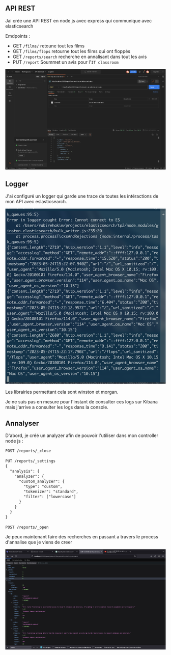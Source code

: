 ## API REST

Jai crée une API REST en node.js avec express qui communique avec elasticsearch

Emdpoints :

- GET `/films/` retoune tout les films
- GET `/films/flops` retourne tout les films qui ont floppés
- GET `/reports/search` recherche en annalisant dans tout les avis
- PUT `/report` Soummet un avis pour l'`IT classroom`

![screenshot](./images/12-12-59.png)

## Logger

J'ai configuré un logger qui garde une trace de toutes les intéractions de mon API avec eslasticsearch.

![screenshot console](./images/17-22-33.png)

Les librairies permettant cela sont winston et morgan.

Je ne suis pas en mesure pour l'instant de consulter ces logs sur Kibana mais j'arrive a consulter les logs dans la console.

## Annalyser

D'abord, je créé un analyzer afin de pouvoir l'utiliser dans mon controller node js :

```
POST /reports/_close

PUT /reports/_settings
{
  "analysis": {
    "analyzer": {
      "custom_analyzer": {
        "type": "custom",
        "tokenizer": "standard",
        "filter": ["lowercase"]
      }
    }
  }
}

POST /reports/_open
```

Je peux maintenant faire des recherches en passant a travers le process d'annalise que je viens de creer

![screenshot](./images/11-41-55.png)
